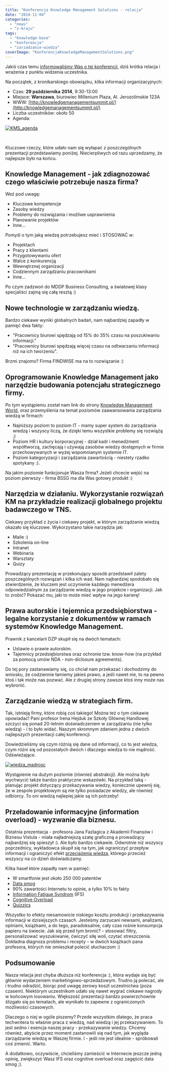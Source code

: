 ```yaml
---
title: "Konferencja Knowledge Management Solutions - relacja"
date: "2014-11-04"
categories: 
  - "news"
  - "z-kraju"
tags: 
  - "knowledge-base"
  - "konferencje"
  - "zarzadzanie-wiedza"
coverImage: "KonferencjaKnowledgeManagementSolutions.png"
---
```


Jakiś czas temu [informowaliśmy Was o tej konferencji](http://techwriter.pl/konferencja-knowledge-management-solutions/), dziś krótka relacja i wrażenia z punktu widzenia uczestnika.

Na początek, z kronikarskiego obowiązku, kilka informacji organizacyjnych:

- Czas: **29 października** **2014**, 9:30-13:00
- Miejsce: **Warszawa**, biurowiec Millenium Plaza, Al. Jerozolimskie 123A
- WWW: [http://knowledgemanagementsummit.pl/](http://knowledgemanagementsummit.pl/)
- Liczba uczestników: około 50
- Agenda:

[![KMS_agenda](images/KMS_agenda-576x1024.jpg)](http://techwriter.pl/wp-content/uploads/2014/11/KMS_agenda.jpg)

 

Kluczowe rzeczy, które udało nam się wyłapać z poszczególnych prezentacji przedstawiamy poniżej. Niecierpliwych od razu uprzedzamy, że najlepsze było na końcu.

## Knowledge Management - jak zdiagnozować czego właściwie potrzebuje nasza firma?

Weź pod uwagę:

- Kluczowe kompetencje
- Zasoby wiedzy
- Problemy do rozwiązania i możliwe usprawnienia
- Planowanie projektów
- Inne...

Pomyśl o tym jaką wiedzę potrzebujesz mieć i STOSOWAĆ w:

- Projektach
- Pracy z klientami
- Przygotowywaniu ofert
- Walce z konkurencją
- Wewnętrznej organizacji
- Codziennym zarządzaniu pracownikami
- Inne...

Po czym zadzwoń do MDDP Business Consulting, a światowej klasy specjaliści zajmą się całą resztą :)

## Nowe technologie w zarządzaniu wiedzą.

Bardzo ciekawe wyniki globalnych badań, nam najbardziej zapadły w pamięć dwa fakty:

- "Pracownicy biurowi spędzają od 15% do 35% czasu na poszukiwaniu informacji."
- "Pracownicy biurowi spędzają więcej czasu na odtwarzaniu informacji niż na ich tworzeniu".

Brzmi znajomo? Firma FINDWISE ma na to rozwiązanie :)

## Oprogramowanie Knowledge Management jako narzędzie budowania potencjału strategicznego firmy.

Po tym wystąpieniu został nam link do strony [Knowledge Management World](http://www.kmworld.com/), oraz przemyślenia na temat poziomów zaawansowania zarządzania wiedzą w firmach:

- Najniższy poziom to poziom IT - mamy super system do zarządzania wiedzą i wszyscy liczą, że dzięki temu wszystkie problemy się rozwiążą ;)
- Poziom HR i kultury korporacyjnej - dział kadr i menedżment współtworzą, zachęcają i używają zasobów wiedzy dostępnych w firmie przechowywanych w wyżej wspomnianym systemie IT.
- Poziom kategoryzacji i zarządzania zawartością - niestety rzadko spotykany :).

Na jakim poziomie funkcjonuje Wasza firma? Jeżeli chcecie wejść na poziom pierwszy - firma BSSG ma dla Was gotowy produkt :)

## Narzędzia w działaniu. Wykorzystanie rozwiązań KM na przykładzie realizacji globalnego projektu badawczego w TNS.

Ciekawy przykład z życia i ciekawy projekt, w którym zarządzanie wiedzą okazało się kluczowe. Wykorzystano takie narzędzia jak:

- Maile :)
- Szkolenia on-line
- Intranet
- Webinaria
- Warsztaty
- Quizy

Prowadzący prezentację w przekonujący sposób przedstawił zalety poszczególnych rozwiązań i kilka ich wad. Nam najbardziej spodobało się stwierdzenie, że kluczem jest uczynienie każdego menedżera odpowiedzialnym za zarządzanie wiedzą w jego projekcie i organizacji. Jak to zrobić? Pokazać mu, jaki to może mieć wpływ na jego karierę!

## Prawa autorskie i tejemnica przedsiębiorstwa - legalne korzystanie z dokumentów w ramach systemów Knowledge Management.

Prawnik z kancelarii DZP skupił się na dwóch tematach:

- Ustawie o prawie autorskim.
- Tajemnicy przedsiębiorstwa oraz ochronie tzw. know-how (na przykład za pomocą umów NDA - non-diclosure agreements).

Do tej pory zastanawiamy się, co chciał nam przekazać i dochodzimy do wniosku, że codziennie łamiemy jakieś prawo, a jeśli nawet nie, to na pewno ktoś i tak może nas pozwać. Ale z drugiej strony zawsze ktoś inny może nas wybronić.

## Zarządzanie wiedzą w strategiach firm.

Tak, istnieją firmy, które robią coś takiego! Można też o tym ciekawie opowiadać! Pani profesor Irena Hejduk ze Szkoły Głównej Handlowej szczyci się ponad 20-letnim doświadczeniem w zarządzaniu (nie tylko wiedzą) - i to było widać. Naszym skromnym zdaniem jedna z dwóch najlepszych prezentacji całej konferencji.

Dowiedzieliśmy się czym różnią się dane od informacji, co to jest wiedza, czym różni się od pozostałych dwóch i dlaczego wiedza to nie mądrość. Odświeżające.

[![wiedza_madrosc](images/wiedza_madrosc.jpg)](http://techwriter.pl/wp-content/uploads/2014/11/wiedza_madrosc.jpg)

Wystąpienie na dużym poziomie (również abstrakcji). Ale można było wychwycić także bardzo praktyczne wskazówki. Na przykład taką - planując projekt dotyczący przekazywania wiedzy, koniecznie upewnij się, że w zespole projektowym są nie tylko posiadacze wiedzy, ale również odbiorcy. To oni wiedzą najlepiej jakie są ich potrzeby!

## Przeładowanie informacyjne (information overload) - wyzwanie dla biznesu.

Ostatnia prezentacja - profesora Jana Fazlagica z Akademii Finansów i Biznesu Vistula - miała najładniejszą szatę graficzną a prowadzący najbardziej się spieszył :). Ale było bardzo ciekawie. Odwrotnie niż wszyscy poprzednicy, wykładowca skupił się na tym, jak ograniczyć przepływ informacji i ograniczyć efekt [przeciążenia wiedzą](http://en.wikipedia.org/wiki/Information_overload), którego przecież wszyscy na co dzień doświadczamy.

Kilka haseł które zapadły nam w pamięć:

- W smartfonie jest około 250 000 patentów
- [Data smog](http://en.wikipedia.org/wiki/Data_Smog)
- 90% zawartości Internetu to opinie, a tylko 10% to fakty
- [Information Fatigue Syndrom](http://www.naturalnews.com/041057_internet_fatigue_information_overload_news.html) (IFS)
- [Cognitive Overload](http://www.teachingenglish.org.uk/knowledge-database/cognitive-overload)
- [Quizzics](http://leife.wordpress.com/2008/04/12/knowledge-navigation-quizzics/)

Wszystko to efekty niesamowicie niskiego kosztu produkcji i przekazywania informacji w dzisiejszych czasach. Jesteśmy zarzucani newsami, analizami, opiniami, książkami, a do tego, paradoksalnie, cały czas rośnie konsumpcja papieru na świecie. Jak się przed tym bronić? - stosować filtry, personalizować wyszukiwanie, ćwiczyć siłę woli, czytać streszczenia. Dokładna diagnoza problemu i recepty - w dwóch książkach pana profesora, których nie omieszkał polecić słuchaczom :)

## Podsumowanie

Nasza relacja jest chyba dłuższa niż konferencja :), która wydaje się być głównie wydarzeniem marketingowo-sprzedażowym. Trudno ją polecać, ale i trudno odradzić, biorąc pod uwagę zerowy koszt uczestnictwa (poza czasem). Niektórym uczestnikom udało się nawet wygrać ciekawe nagrody w końcowym losowaniu. Większość prezentacji bardzo powierzchownie ślizgało się po tematach, ale wynikało to zapewne z ograniczonych możliwości czasowych.

Dlaczego o niej w ogóle piszemy? Przede wszystkim dlatego, że praca techwritera to właśnie praca z wiedzą, nad wiedzą i jej przekazywaniem. To jest sedno i esencja naszej pracy - przekazywanie wiedzy. Chcemy również, abyście przez moment zastanowili się nad tym, jak wygląda zarządzanie wiedzą w Waszej firmie. I - jeśli nie jest idealnie - spróbowali coś zmienić. Warto.

A dodatkowo, oczywiście, chcieliśmy zamieścić w Internecie jeszcze jedną opinię, zwiększyć Wasz IFS oraz cognitive overload oraz zagęścić data smog ;).
